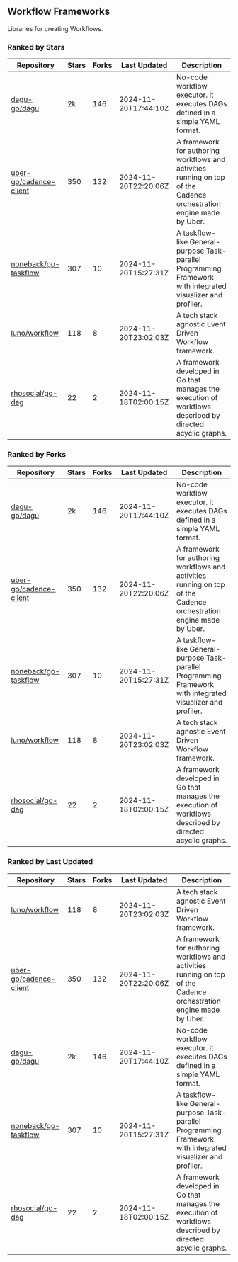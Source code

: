 ## Workflow Frameworks

Libraries for creating Workflows.

### Ranked by Stars

| Repository | Stars | Forks | Last Updated | Description | 
|------------|-------|-------|--------------|-------------|
| [dagu-go/dagu](https://github.com/dagu-go/dagu) | 2k | 146 | 2024-11-20T17:44:10Z |  No-code workflow executor. it executes DAGs defined in a simple YAML format. |
| [uber-go/cadence-client](https://github.com/uber-go/cadence-client) | 350 | 132 | 2024-11-20T22:20:06Z |  A framework for authoring workflows and activities running on top of the Cadence orchestration engine made by Uber. |
| [noneback/go-taskflow](https://github.com/noneback/go-taskflow) | 307 | 10 | 2024-11-20T15:27:31Z |  A taskflow-like General-purpose Task-parallel Programming Framework with integrated visualizer and profiler. |
| [luno/workflow](https://github.com/luno/workflow) | 118 | 8 | 2024-11-20T23:02:03Z |  A tech stack agnostic Event Driven Workflow framework. |
| [rhosocial/go-dag](https://github.com/rhosocial/go-dag) | 22 | 2 | 2024-11-18T02:00:15Z |  A framework developed in Go that manages the execution of workflows described by directed acyclic graphs. |

### Ranked by Forks

| Repository | Stars | Forks | Last Updated | Description | 
|------------|-------|-------|--------------|-------------|
| [dagu-go/dagu](https://github.com/dagu-go/dagu) | 2k | 146 | 2024-11-20T17:44:10Z |  No-code workflow executor. it executes DAGs defined in a simple YAML format. |
| [uber-go/cadence-client](https://github.com/uber-go/cadence-client) | 350 | 132 | 2024-11-20T22:20:06Z |  A framework for authoring workflows and activities running on top of the Cadence orchestration engine made by Uber. |
| [noneback/go-taskflow](https://github.com/noneback/go-taskflow) | 307 | 10 | 2024-11-20T15:27:31Z |  A taskflow-like General-purpose Task-parallel Programming Framework with integrated visualizer and profiler. |
| [luno/workflow](https://github.com/luno/workflow) | 118 | 8 | 2024-11-20T23:02:03Z |  A tech stack agnostic Event Driven Workflow framework. |
| [rhosocial/go-dag](https://github.com/rhosocial/go-dag) | 22 | 2 | 2024-11-18T02:00:15Z |  A framework developed in Go that manages the execution of workflows described by directed acyclic graphs. |

### Ranked by Last Updated

| Repository | Stars | Forks | Last Updated | Description | 
|------------|-------|-------|--------------|-------------|
| [luno/workflow](https://github.com/luno/workflow) | 118 | 8 | 2024-11-20T23:02:03Z |  A tech stack agnostic Event Driven Workflow framework. |
| [uber-go/cadence-client](https://github.com/uber-go/cadence-client) | 350 | 132 | 2024-11-20T22:20:06Z |  A framework for authoring workflows and activities running on top of the Cadence orchestration engine made by Uber. |
| [dagu-go/dagu](https://github.com/dagu-go/dagu) | 2k | 146 | 2024-11-20T17:44:10Z |  No-code workflow executor. it executes DAGs defined in a simple YAML format. |
| [noneback/go-taskflow](https://github.com/noneback/go-taskflow) | 307 | 10 | 2024-11-20T15:27:31Z |  A taskflow-like General-purpose Task-parallel Programming Framework with integrated visualizer and profiler. |
| [rhosocial/go-dag](https://github.com/rhosocial/go-dag) | 22 | 2 | 2024-11-18T02:00:15Z |  A framework developed in Go that manages the execution of workflows described by directed acyclic graphs. |


